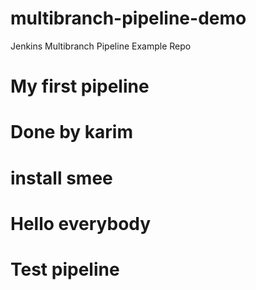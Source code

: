 # multibranch-pipeline-demo
Jenkins Multibranch Pipeline Example Repo
# My first pipeline
# Done by karim
# install smee
# Hello everybody 
# Test pipeline
